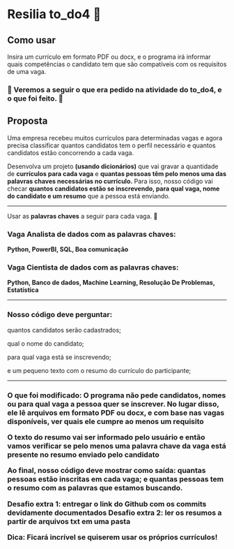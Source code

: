 <h1>Resilia to_do4 📒</h1>


<h2>Como usar</h2>
Insira um currículo em formato PDF ou docx, e o programa irá informar quais competências o candidato tem que são compatíveis com os requisitos de uma vaga.



<h3>🚦 Veremos a seguir o que era pedido na atividade do to_do4, e o que foi feito. 📑</h5>

<h2>Proposta</h2>
Uma empresa recebeu muitos currículos para determinadas vagas e agora precisa classificar quantos candidatos tem o perfil necessário e quantos candidatos estão concorrendo a cada vaga. 

Desenvolva um projeto **(usando dicionários)** que vai gravar a quantidade de **currículos para cada vaga** e **quantas pessoas têm pelo menos uma das palavras chaves necessárias no currículo.** Para isso, nosso código vai checar **quantos candidatos estão se inscrevendo, para qual vaga, nome do candidato e um resumo** que a pessoa está enviando.

___
Usar as **palavras chaves** a seguir para cada vaga. 🔑
<h3> Vaga Analista de dados com as palavras chaves: </h3>


  **Python, PowerBI, SQL, Boa comunicação**

<h3> Vaga Cientista de dados com as palavras chaves: </h3>

  **Python, Banco de dados, Machine Learning, Resolução De Problemas, Estatística**

___

<h3>Nosso código deve perguntar:</h2>
quantos candidatos serão cadastrados;

qual o nome do candidato;

para qual vaga está se inscrevendo;

e um pequeno texto com o resumo do currículo do participante;

___

<h3> O que foi modificado: </h>
O programa não pede candidatos, nomes ou para qual vaga a pessoa quer se inscrever. No lugar disso, ele lê arquivos em formato PDF ou docx, e com base nas vagas disponíveis, ver quais ele cumpre ao menos um requisito


O texto do resumo vai ser informado pelo usuário e então vamos verificar se pelo menos uma palavra chave da vaga está presente no resumo enviado pelo candidato

Ao final, nosso código deve mostrar como saída: quantas pessoas estão inscritas em cada vaga; e quantas pessoas tem o resumo com as palavras que estamos buscando.


Desafio extra 1: entregar o link do Github com os commits devidamente documentados
Desafio extra 2: ler os resumos a partir de arquivos txt em uma pasta 

Dica: Ficará incrível se quiserem usar os próprios currículos! 